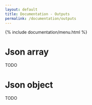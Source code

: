 ```yaml
---
layout: default
title: Documentation - Outputs
permalink: /documentation/outputs
---
```


{% include documentation/menu.html %}

# Json array

TODO

# Json object

TODO
